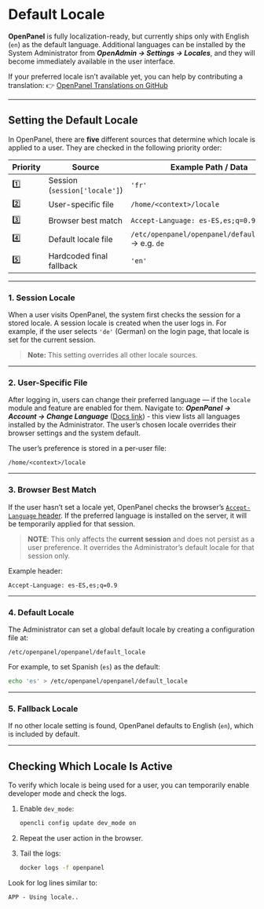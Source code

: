 # Default Locale

**OpenPanel** is fully localization-ready, but currently ships only with English (`en`) as the default language.
Additional languages can be installed by the System Administrator from ***OpenAdmin → Settings → Locales***, and they will become immediately available in the user interface.

If your preferred locale isn’t available yet, you can help by contributing a translation: 👉 [OpenPanel Translations on GitHub](https://github.com/stefanpejcic/openPanel-translations)

---

## Setting the Default Locale

In OpenPanel, there are **five** different sources that determine which locale is applied to a user.
They are checked in the following priority order:

| Priority | Source                        | Example Path / Data                                   |
| -------- | ----------------------------- | ----------------------------------------------------- |
| 1️⃣      | Session (`session['locale']`) | `'fr'`                                                |
| 2️⃣      | User-specific file            | `/home/<context>/locale`                              |
| 3️⃣      | Browser best match            | `Accept-Language: es-ES,es;q=0.9`                     |
| 4️⃣      | Default locale file           | `/etc/openpanel/openpanel/default_locale` → e.g. `de` |
| 5️⃣      | Hardcoded final fallback      | `'en'`                                                |

---

### 1. Session Locale

When a user visits OpenPanel, the system first checks the session for a stored locale.
A session locale is created when the user logs in.
For example, if the user selects `'de'` (German) on the login page, that locale is set for the current session.

> **Note:** This setting overrides all other locale sources.

---

### 2. User-Specific File

After logging in, users can change their preferred language — if the `locale` module and feature are enabled for them.
Navigate to: ***OpenPanel → Account → Change Language*** ([Docs link](/docs/panel/account/language/)) - this view lists all languages installed by the Administrator.
The user’s chosen locale overrides their browser settings and the system default.

The user’s preference is stored in a per-user file:

```
/home/<context>/locale
```

---

### 3. Browser Best Match

If the user hasn’t set a locale yet, OpenPanel checks the browser’s [`Accept-Language` header](https://developer.mozilla.org/en-US/docs/Web/HTTP/Reference/Headers/Accept-Language).
If the preferred language is installed on the server, it will be temporarily applied for that session.

> **NOTE**: This only affects the **current session** and does not persist as a user preference.
> It overrides the Administrator’s default locale for that session only.

Example header:

```
Accept-Language: es-ES,es;q=0.9
```

---

### 4. Default Locale

The Administrator can set a global default locale by creating a configuration file at:

```
/etc/openpanel/openpanel/default_locale
```

For example, to set Spanish (`es`) as the default:

```bash
echo 'es' > /etc/openpanel/openpanel/default_locale
```

---

### 5. Fallback Locale

If no other locale setting is found, OpenPanel defaults to English (`en`), which is included by default.

---

## Checking Which Locale Is Active

To verify which locale is being used for a user, you can temporarily enable developer mode and check the logs.

1. Enable `dev_mode`:

   ```bash
   opencli config update dev_mode on
   ```

2. Repeat the user action in the browser.

3. Tail the logs:

   ```bash
   docker logs -f openpanel
   ```

Look for log lines similar to:

```
APP - Using locale..
```
